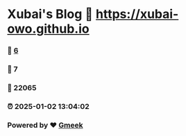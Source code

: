 # Xubai's Blog :link: https://xubai-owo.github.io 
### :page_facing_up: [6](https://xubai-owo.github.io/tag.html) 
### :speech_balloon: 7 
### :hibiscus: 22065 
### :alarm_clock: 2025-01-02 13:04:02 
### Powered by :heart: [Gmeek](https://github.com/Meekdai/Gmeek)
